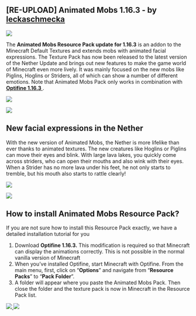 <h2>
    <strong>
        <span>
            [RE-UPLOAD] Animated Mobs 1.16.3 - by 
            <a href="https://www.youtube.com/@leckaschmecka1279" target="blank_">
                <u>leckaschmecka</u>
            </a>
        </span>
    </strong>
</h2>
<p>
    <img src="https://imgur.com/8UO2VWq.jpg" />
</p>
<p>
    The <strong>Animated Mobs Resource Pack update for 1.16.3</strong> is an addon to the Minecraft Default Textures and extends mobs with animated facial expressions. The Texture Pack has now been released to the latest version of the Nether Update and brings out new features to make the game world of Minecraft even more lively. It was mainly focused on the new mobs like Piglins, Hoglins or Striders, all of which can show a number of different emotions. Note that Animated Mobs Pack only works in combination with 
    <a href="http://optifine.net/" target="_blank">
        <strong>Optifine 1.16.3</strong>
    </a>.
</p>
<p>
    <img src="https://imgur.com/oHSQ5Rp.jpg">
</p>
<p>


</p>
    <img src="https://i.imgur.com/utolxZK.jpg">
</p>
<h2>
    <strong>New facial expressions in the Nether</strong>
</h2>
<p>
    With the new version of Animated Mobs, the Nether is more lifelike than ever thanks to animated textures. The new creatures like Hoglins or Piglins can move their eyes and blink. With large lava lakes, you quickly come across striders, who can open their mouths and also wink with their eyes. When a Strider has no more lava under his feet, he not only starts to tremble, but his mouth also starts to rattle clearly!
</p>
<p>
    <img src="https://web.archive.org/web/20220603193339im_/https://resource-pack.com/wp-content/uploads/2020/09/animated-mobs-addon-reddit-1.16.3-1024x542.jpg" />
</p>
<p>
    <img src="https://imgur.com/YPxUIPX.jpg" />
</p>
<h2>
    <strong>How to install Animated Mobs Resource Pack?</strong>
</h2>
<p>
    If you are not sure how to install this Resource Pack exactly, we have a detailed installation tutorial for you  
</p>
<ol>
    <li>
        Download <strong>Optifine 1.16.3.</strong> This modification is required so that Minecraft can display the animations correctly. This is not possible in the normal vanilla version of Minecraft
    </li>
    <li>
        When you’ve installed Optifine, start Minecraft with Optifine. From the main menu, first, click on “<strong>Options</strong>” and navigate from “<strong>Resource Packs</strong>” to “<strong>Pack Folder</strong>”.
    </li>
    <li>
        A folder will appear where you paste the Animated Mobs Pack. Then close the folder and the texture pack is now in Minecraft in the Resource Pack list.
    </li>
</ol>
<a href="https://www.youtube.com/watch?v=c_NROz-xkhI" target="_blank" />
    <img src="https://imgur.com/eZ7NWj3.jpg" />
</a>
<a href="https://www.youtube.com/watch?v=1nt-2_evFj4" target="blank">
    <img src="https://imgur.com/hUIeBaw.jpg">
</a>